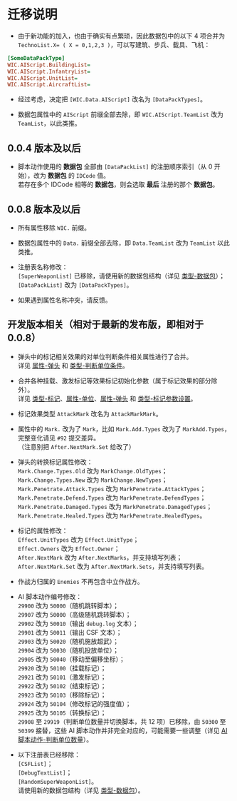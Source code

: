 # 迁移说明

* 由于新功能的加入，也由于确实有点繁琐，因此数据包中的以下 4 项合并为 `TechnoList.X= ( X = 0,1,2,3 )`，可以写建筑、步兵、载具、飞机：

```ini
[SomeDataPackType]
WIC.AIScript.BuildingList=
WIC.AIScript.InfantryList=
WIC.AIScript.UnitList=
WIC.AIScript.AircraftList=
```

* 经过考虑，决定把 `[WIC.Data.AIScript]` 改名为 `[DataPackTypes]`。

* 数据包属性中的 `AIScript` 前缀全部去除，即 `WIC.AIScript.TeamList` 改为 `TeamList`，以此类推。

## 0.0.4 版本及以后

* 脚本动作使用的 **数据包** 全部由 `[DataPackList]` 的注册顺序索引（从 0 开始），改为 **数据包** 的 `IDCode` 值。  
若存在多个 IDCode 相等的 **数据包**，则会选取 **最后** 注册的那个 **数据包**。

## 0.0.8 版本及以后

* 所有属性移除 `WIC.` 前缀。

* 数据包属性中的 `Data.` 前缀全部去除，即 `Data.TeamList` 改为 `TeamList` 以此类推。

* 注册表名称修改：  
`[SuperWeaponList]` 已移除，请使用新的数据包结构（详见 [类型-数据包](/触发与AI脚本动作/类型-数据包.md#完整结构)）；  
`[DataPackList]` 改为 `[DataPackTypes]`。

* 如果遇到属性名称冲突，请反馈。

## 开发版本相关（相对于最新的发布版，即相对于 0.0.8）

* 弹头中的标记相关效果的对单位判断条件相关属性进行了合并。  
详见 [属性-弹头](/标记逻辑/属性-弹头.md#属性-弹头) 和 [类型-判断单位条件](/其他新类型/类型-判断单位条件.md#类型-判断单位条件)。

* 合并各种挂载、激发标记等效果标记初始化参数（属于标记效果的部分除外）。  
详见 [类型-标记](/标记逻辑/类型-标记.md#完整结构)、[属性-单位](/标记逻辑/属性-单位.md#属性-单位)、[属性-弹头](/标记逻辑/属性-弹头.md#属性-弹头) 和 [类型-标记参数设置](/其他新类型/类型-标记参数设置.md#类型-标记参数设置)。

* 标记效果类型 `AttackMark` 改名为 `AttackMarkMark`。

* 属性中的 `Mark.` 改为了 `Mark`，比如 `Mark.Add.Types` 改为了 `MarkAdd.Types`，完整变化请见 `#92` 提交差异。  
（注意别把 `After.NextMark.Set` 给改了）

* 弹头的转换标记属性修改：  
`Mark.Change.Types.Old` 改为 `MarkChange.OldTypes`；  
`Mark.Change.Types.New` 改为 `MarkChange.NewTypes`；  
`Mark.Penetrate.Attack.Types` 改为 `MarkPenetrate.AttackTypes`；  
`Mark.Penetrate.Defend.Types` 改为 `MarkPenetrate.DefendTypes`；  
`Mark.Penetrate.Damaged.Types` 改为 `MarkPenetrate.DamagedTypes`；  
`Mark.Penetrate.Healed.Types` 改为 `MarkPenetrate.HealedTypes`。

* 标记的属性修改：  
`Effect.UnitTypes` 改为 `Effect.UnitType`；  
`Effect.Owners` 改为 `Effect.Owner`；  
`After.NextMark` 改为 `After.NextMarks`，并支持填写列表；  
`After.NextMark.Set` 改为 `After.NextMark.Sets`，并支持填写列表。

* 作战方归属的 `Enemies` 不再包含中立作战方。

* AI 脚本动作编号修改：  
`29900` 改为 `50000`（随机跳转脚本）；  
`29907` 改为 `50000`（高级随机跳转脚本）；  
`29902` 改为 `50010`（输出 `debug.log` 文本）；  
`29901` 改为 `50011`（输出 CSF 文本）；  
`29903` 改为 `50020`（随机施放超武）；  
`29904` 改为 `50030`（随机投放单位）；  
`29905` 改为 `50040`（移动至偏移坐标）；  
`29920` 改为 `50100`（挂载标记）；  
`29921` 改为 `50101`（激发标记）；  
`29922` 改为 `50102`（结束标记）；  
`29923` 改为 `50103`（移除标记）；  
`29924` 改为 `50104`（修改标记的强度值）；  
`29925` 改为 `50105`（转换标记）；  
`29908` 至 `29919`（判断单位数量并切换脚本，共 12 项）已移除，由 `50300` 至 `50399` 接替，这些 AI 脚本动作并非完全对应的，可能需要一些调整（详见 [AI脚本动作-判断单位数量](/触发与AI脚本动作/AI脚本动作-4-判断单位数量.md#ai脚本动作-判断单位数量)）。

* 以下注册表已经移除：  
`[CSFList]`；  
`[DebugTextList]`；  
`[RandomSuperWeaponList]`。  
请使用新的数据包结构（详见 [类型-数据包](/触发与AI脚本动作/类型-数据包.md#完整结构)）。